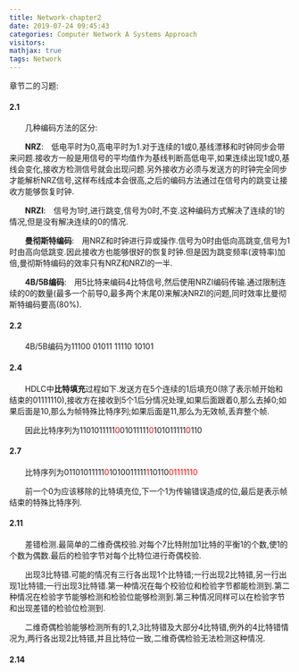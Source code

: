 ```yaml
---
title: Network-chapter2
date: 2019-07-24 09:45:43
categories: Computer Network A Systems Approach
visitors: 
mathjax: true
tags: Network
---
```

章节二的习题:

#### 2.1

&emsp;&emsp;几种编码方法的区分:

&emsp;&emsp;**NRZ**:&emsp;低电平时为0,高电平时为1.对于连续的1或0,基线漂移和时钟同步会带来问题.接收方一般是用信号的平均值作为基线判断高低电平,如果连续出现1或0,基线会变化,接收方检测信号就会出现问题.另外接收方必须与发送方的时钟完全同步才能解析NRZ信号,这样布线成本会很高,之后的编码方法通过在信号内的跳变让接收方能够恢复时钟.

&emsp;&emsp;**NRZI**:&emsp;信号为1时,进行跳变,信号为0时,不变.这种编码方式解决了连续的1的情况,但是没有解决连续的0的情况.

&emsp;&emsp;**曼彻斯特编码**:&emsp;用NRZ和时钟进行异或操作.信号为0时由低向高跳变,信号为1时由高向低跳变.因此接收方也能够很好的恢复时钟.但是因为跳变频率(波特率)加倍,曼彻斯特编码的效率只有NRZ和NRZI的一半.

&emsp;&emsp;**4B/5B编码**:&emsp;用5比特来编码4比特信号,然后使用NRZI编码传输.通过限制连续的0的数量(最多一个前导0,最多两个末尾0)来解决NRZI的问题,同时效率比曼彻斯特编码要高(80%).

#### 2.2

&emsp;&emsp;4B/5B编码为11100 01011 11110 10101

#### 2.4

&emsp;&emsp;HDLC中**比特填充**过程如下.发送方在5个连续的1后填充0(除了表示帧开始和结束的01111110),接收方在接收到5个1后分情况处理,如果后面跟着0,那么去掉0;如果后面是10,那么为帧特殊比特序列;如果后面是11,那么为无效帧,丢弃整个帧.

&emsp;&emsp;因此比特序列为1101011111<font color="red">0</font>01011111<font color="red">0</font>101011111<font color="red">0</font>110

#### 2.7

&emsp;&emsp;比特序列为01101011111<font color="red">0</font>1010011111<font color="red">1</font>10110<font color="red">01111110</font>

&emsp;&emsp;前一个0为应该移除的比特填充位,下一个1为传输错误造成的位,最后是表示帧结束的特殊比特序列.

#### 2.11

&emsp;&emsp;差错检测.最简单的二维奇偶校验.对每个7比特附加1比特的平衡1的个数,使1的个数为偶数.最后的检验字节对每个比特位进行奇偶校验.

&emsp;&emsp;出现3比特错.可能的情况有三行各出现1个比特错;一行出现2比特错,另一行出现1比特错;一行出现3比特错.第一种情况在每个校验位和检验字节都能检测到.第二种情况在检验字节能够检测和检验位能够检测到.第三种情况同样可以在检验字节和出现差错的检验位检测到.

&emsp;&emsp;二维奇偶检验能够检测所有的1,2,3比特错及大部分4比特错,例外的4比特错情况为,两行各出现2比特错,并且比特位一致,二维奇偶检验无法检测这种情况.

#### 2.14

&emsp;&emsp;